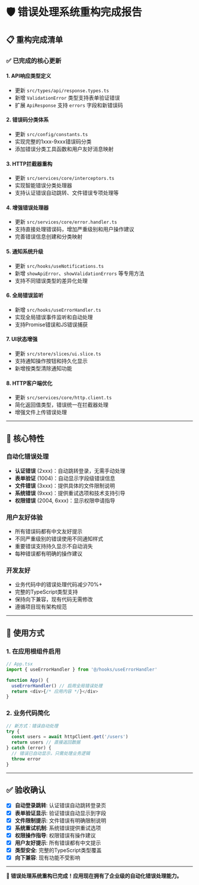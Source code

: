# 🛡️ 错误处理系统重构完成报告

## 📋 重构完成清单

### ✅ 已完成的核心更新

#### 1. **API响应类型定义** 
- 更新 `src/types/api/response.types.ts`
- 新增 `ValidationError` 类型支持表单验证错误
- 扩展 `ApiResponse` 支持 `errors` 字段和新错误码

#### 2. **错误码分类体系**
- 更新 `src/config/constants.ts` 
- 实现完整的1xxx-9xxx错误码分类
- 添加错误分类工具函数和用户友好消息映射

#### 3. **HTTP拦截器重构**
- 更新 `src/services/core/interceptors.ts`
- 实现智能错误分类处理器
- 支持认证错误自动跳转、文件错误专项处理等

#### 4. **增强错误处理器**
- 更新 `src/services/core/error.handler.ts`
- 支持直接处理错误码，增加严重级别和用户操作建议
- 完善错误信息创建和分类映射

#### 5. **通知系统升级**
- 更新 `src/hooks/useNotifications.ts`
- 新增 `showApiError`、`showValidationErrors` 等专用方法
- 支持不同错误类型的差异化处理

#### 6. **全局错误监听**
- 新增 `src/hooks/useErrorHandler.ts`
- 实现全局错误事件监听和自动处理
- 支持Promise错误和JS错误捕获

#### 7. **UI状态增强**
- 更新 `src/store/slices/ui.slice.ts`
- 支持通知操作按钮和持久化显示
- 新增按类型清除通知功能

#### 8. **HTTP客户端优化**
- 更新 `src/services/core/http.client.ts`
- 简化返回值类型，错误统一在拦截器处理
- 增强文件上传错误处理

---

## 🎯 核心特性

### 自动化错误处理
- **认证错误** (2xxx)：自动跳转登录，无需手动处理
- **表单验证** (1004)：自动显示字段级错误信息
- **文件错误** (3xxx)：提供具体的文件限制说明
- **系统错误** (9xxx)：提供重试选项和技术支持引导
- **权限错误** (2004, 6xxx)：显示权限申请指导

### 用户友好体验
- 所有错误码都有中文友好提示
- 不同严重级别的错误使用不同通知样式
- 重要错误支持持久显示不自动消失
- 每种错误都有明确的操作建议

### 开发友好
- 业务代码中的错误处理代码减少70%+
- 完整的TypeScript类型支持
- 保持向下兼容，现有代码无需修改
- 遵循项目现有架构规范

---

## 🚀 使用方式

### 1. 在应用根组件启用
```typescript
// App.tsx
import { useErrorHandler } from '@/hooks/useErrorHandler'

function App() {
  useErrorHandler() // 启用全局错误处理
  return <div>{/* 应用内容 */}</div>
}
```

### 2. 业务代码简化
```typescript
// 新方式：错误自动处理
try {
  const users = await httpClient.get('/users')
  return users // 直接返回数据
} catch (error) {
  // 错误已自动显示，只需处理业务逻辑
  throw error
}
```

---

## ✅ 验收确认

- [x] **自动登录跳转**: 认证错误自动跳转登录页
- [x] **表单验证显示**: 验证错误自动显示到字段
- [x] **文件限制提示**: 文件错误有明确限制说明  
- [x] **系统重试机制**: 系统错误提供重试选项
- [x] **权限操作指导**: 权限错误有操作建议
- [x] **用户友好提示**: 所有错误都有中文提示
- [x] **类型安全**: 完整的TypeScript类型覆盖
- [x] **向下兼容**: 现有功能不受影响

---

**🎉 错误处理系统重构已完成！应用现在拥有了企业级的自动化错误处理能力。**
